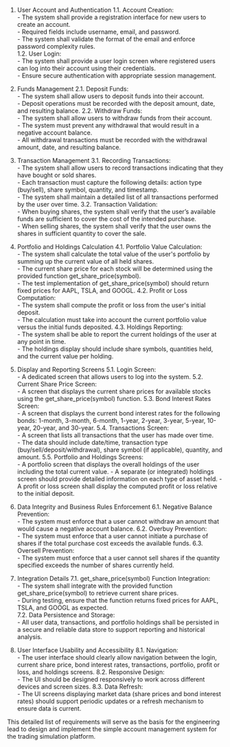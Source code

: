 1. User Account and Authentication
   1.1. Account Creation:  
       - The system shall provide a registration interface for new users to create an account.  
       - Required fields include username, email, and password.  
       - The system shall validate the format of the email and enforce password complexity rules.  
   1.2. User Login:  
       - The system shall provide a user login screen where registered users can log into their account using their credentials.  
       - Ensure secure authentication with appropriate session management.

2. Funds Management
   2.1. Deposit Funds:  
       - The system shall allow users to deposit funds into their account.  
       - Deposit operations must be recorded with the deposit amount, date, and resulting balance.
   2.2. Withdraw Funds:  
       - The system shall allow users to withdraw funds from their account.  
       - The system must prevent any withdrawal that would result in a negative account balance.  
       - All withdrawal transactions must be recorded with the withdrawal amount, date, and resulting balance.

3. Transaction Management
   3.1. Recording Transactions:  
       - The system shall allow users to record transactions indicating that they have bought or sold shares.  
       - Each transaction must capture the following details: action type (buy/sell), share symbol, quantity, and timestamp.  
       - The system shall maintain a detailed list of all transactions performed by the user over time.
   3.2. Transaction Validation:  
       - When buying shares, the system shall verify that the user’s available funds are sufficient to cover the cost of the intended purchase.  
       - When selling shares, the system shall verify that the user owns the shares in sufficient quantity to cover the sale.

4. Portfolio and Holdings Calculation
   4.1. Portfolio Value Calculation:  
       - The system shall calculate the total value of the user's portfolio by summing up the current value of all held shares.  
       - The current share price for each stock will be determined using the provided function get_share_price(symbol).  
       - The test implementation of get_share_price(symbol) should return fixed prices for AAPL, TSLA, and GOOGL.
   4.2. Profit or Loss Computation:  
       - The system shall compute the profit or loss from the user's initial deposit.  
       - The calculation must take into account the current portfolio value versus the initial funds deposited.
   4.3. Holdings Reporting:  
       - The system shall be able to report the current holdings of the user at any point in time.  
       - The holdings display should include share symbols, quantities held, and the current value per holding.

5. Display and Reporting Screens
   5.1. Login Screen:  
       - A dedicated screen that allows users to log into the system.
   5.2. Current Share Price Screen:  
       - A screen that displays the current share prices for available stocks using the get_share_price(symbol) function.
   5.3. Bond Interest Rates Screen:  
       - A screen that displays the current bond interest rates for the following bonds: 1-month, 3-month, 6-month, 1-year, 2-year, 3-year, 5-year, 10-year, 20-year, and 30-year.
   5.4. Transactions Screen:  
       - A screen that lists all transactions that the user has made over time.  
       - The data should include date/time, transaction type (buy/sell/deposit/withdrawal), share symbol (if applicable), quantity, and amount.
   5.5. Portfolio and Holdings Screens:  
       - A portfolio screen that displays the overall holdings of the user including the total current value.
       - A separate (or integrated) holdings screen should provide detailed information on each type of asset held.
       - A profit or loss screen shall display the computed profit or loss relative to the initial deposit.

6. Data Integrity and Business Rules Enforcement
   6.1. Negative Balance Prevention:  
       - The system must enforce that a user cannot withdraw an amount that would cause a negative account balance.
   6.2. Overbuy Prevention:  
       - The system must enforce that a user cannot initiate a purchase of shares if the total purchase cost exceeds the available funds.
   6.3. Oversell Prevention:  
       - The system must enforce that a user cannot sell shares if the quantity specified exceeds the number of shares currently held.

7. Integration Details
   7.1. get_share_price(symbol) Function Integration:  
       - The system shall integrate with the provided function get_share_price(symbol) to retrieve current share prices.  
       - During testing, ensure that the function returns fixed prices for AAPL, TSLA, and GOOGL as expected.  
   7.2. Data Persistence and Storage:  
       - All user data, transactions, and portfolio holdings shall be persisted in a secure and reliable data store to support reporting and historical analysis.

8. User Interface Usability and Accessibility
   8.1. Navigation:  
       - The user interface should clearly allow navigation between the login, current share price, bond interest rates, transactions, portfolio, profit or loss, and holdings screens.
   8.2. Responsive Design:  
       - The UI should be designed responsively to work across different devices and screen sizes.
   8.3. Data Refresh:  
       - The UI screens displaying market data (share prices and bond interest rates) should support periodic updates or a refresh mechanism to ensure data is current.

This detailed list of requirements will serve as the basis for the engineering lead to design and implement the simple account management system for the trading simulation platform.